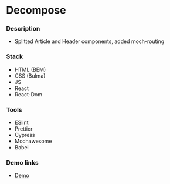 # Decompose

### Description

- Splitted Article and Header components, added moch-routing

### Stack

- HTML (BEM)
- CSS (Bulma)
- JS
- React
- React-Dom

### Tools

- ESlint
- Prettier
- Cypress
- Mochawesome
- Babel

### Demo links

- [Demo](https://AndriiZakharenko.github.io/decompose/)
